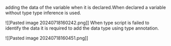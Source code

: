 adding the data of the variable when it is declared.When declared a variable without type type inference is used.

![[Pasted image 20240718160242.png]]
When type script is failed to identify the data it is required to add the data type using type annotation.

![[Pasted image 20240718160451.png]]
